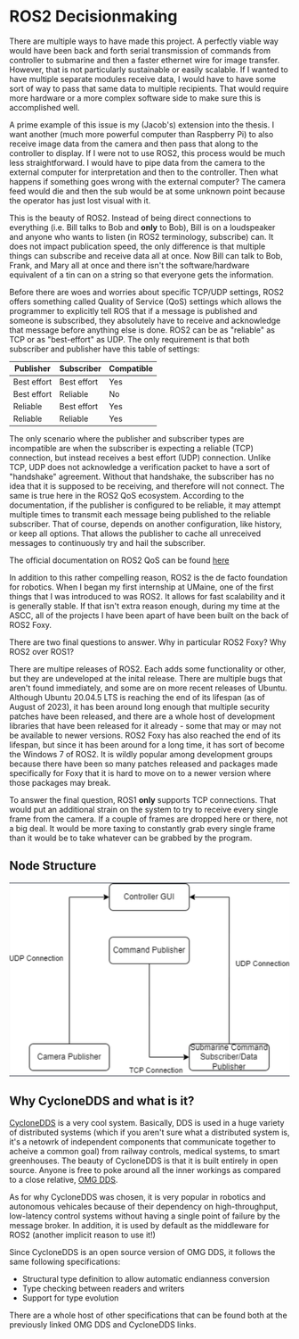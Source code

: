 
# ROS2 Decisionmaking
There are multiple ways to have made this project.  A perfectly viable way would have been back and forth serial transmission of commands from controller to submarine and then a faster ethernet wire for image transfer. However, that is not particularly sustainable or easily scalable. If I wanted to have multiple separate modules receive data, I would have to have some sort of way to pass that same data to multiple recipients. That would require more hardware or a more complex software side to make sure this is accomplished well. 

A prime example of this issue is my (Jacob's) extension into the thesis. I want another (much more powerful computer than Raspberry Pi) to also receive image data from the camera and then pass that along to the controller to display. If I were not to use ROS2, this process would be much less straightforward. I would have to pipe data from the camera to the external computer for interpretation and then to the controller. Then what happens if something goes wrong with the external computer? The camera feed would die and then the sub would be at some unknown point because the operator has just lost visual with it. 

This is the beauty of ROS2. Instead of being direct connections to everything (i.e. Bill talks to Bob and **only** to Bob), Bill is on a loudspeaker and anyone who wants to listen (in ROS2 terminology, subscribe) can. It does not impact publication speed, the only difference is that multiple things can subscribe and receive data all at once. Now Bill can talk to Bob, Frank, and Mary all at once and there isn't the software/hardware equivalent of a tin can on a string so that everyone gets the information.

Before there are woes and worries about specific TCP/UDP settings, ROS2 offers something called Quality of Service (QoS) settings which allows the programmer to explicitly tell ROS that if a message is published and someone is subscribed, they absolutely have to receive and acknowledge that message before anything else is done. ROS2 can be as "reliable" as TCP or as "best-effort" as UDP. The only requirement is that both subscriber and publisher have this table of settings: 

| Publisher    | Subscriber  | Compatible |
|--------------|-------------|------------|
| Best effort  | Best effort | Yes        |
| Best effort  | Reliable    | No         |
| Reliable     | Best effort | Yes        |
| Reliable     | Reliable    | Yes        |

The only scenario where the publisher and subscriber types are incompatible are when the subscriber is expecting a reliable (TCP) connection, but instead receives a best effort (UDP) connection. Unlike TCP, UDP does not acknowledge a verification packet to have a sort of "handshake" agreement. Without that handshake, the subscriber has no idea that it is supposed to be receiving, and therefore will not connect. The same is true here in the ROS2 QoS ecosystem. According to the documentation, if the publisher is configured to be reliable, it may attempt multiple times to transmit each message being published to the reliable subscriber. That of course, depends on another configuration, like history, or keep all options. That allows the publisher to cache all unreceived messages to continuously try and hail the subscriber.

The official documentation on ROS2 QoS can be found [here](https://docs.ros.org/en/rolling/Concepts/Intermediate/About-Quality-of-Service-Settings.html)

In addition to this rather compelling reason, ROS2 is the de facto foundation for robotics. When I began my first internship at UMaine, one of the first things that I was introduced to was ROS2. It allows for fast scalability and it is generally stable. If that isn't extra reason enough, during my time at the ASCC, all of the projects I have been apart of have been built on the back of ROS2 Foxy.

There are two final questions to answer. Why in particular ROS2 Foxy? Why ROS2 over ROS1?

There are multipe releases of ROS2. Each adds some functionality or other, but they are undeveloped at the inital release. There are multiple bugs that aren't found immediately, and some are on more recent releases of Ubuntu. Although Ubuntu 20.04.5 LTS is reaching the end of its lifespan (as of August of 2023), it has been around long enough that multiple security patches have been released, and there are a whole host of development libraries that have been released for it already - some that may or may not be available to newer versions. ROS2 Foxy has also reached the end of its lifespan, but since it has been around for a long time, it has sort of become the Windows 7 of ROS2. It is wildly popular among development groups because there have been so many patches released and packages made specifically for Foxy that it is hard to move on to a newer version where those packages may break.

To answer the final question, ROS1 **only** supports TCP connections. That would put an additional strain on the system to try to receive every single frame from the camera. If a couple of frames are dropped here or there, not a big deal. It would be more taxing to constantly grab every single frame than it would be to take whatever can be grabbed by the program.




## Node Structure
![ROS2 Node Structure](https://github.com/jacobcwildes/Submarine_Capstone/blob/main/readme_imgs/ROS2_Node_List.png)

## Why CycloneDDS and what is it?

[CycloneDDS](https://github.com/eclipse-cyclonedds/cyclonedds#what-is-dds) is a very cool system. Basically, DDS is used in a huge variety of distributed systems (which if you aren't sure what a distributed system is, it's a netowrk of independent components that communicate together to acheive a common goal) from railway controls, medical systems, to smart greenhouses. The beauty of CycloneDDS is that it is built entirely in open source. Anyone is free to poke around all the inner workings as compared to a close relative, [OMG DDS](https://www.omg.org/spec/DDS/1.4/About-DDS/).

As for why CycloneDDS was chosen, it is very popular in robotics and autonomous vehicales because of their dependency on high-throughput, low-latency control systems without having a single point of failure by the message broker. In addition, it is used by default as the middleware for ROS2 (another implicit reason to use it!)

Since CycloneDDS is an open source version of OMG DDS, it follows the same following specifications:
- Structural type definition to allow automatic endianness conversion
- Type checking between readers and writers
- Support for type evolution

There are a whole host of other specifications that can be found both at the previously linked OMG DDS and CycloneDDS links.
